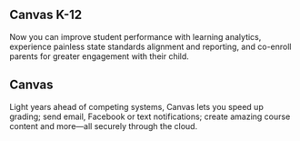 Canvas K-12
-----------

Now you can improve student performance with learning analytics,
experience painless state standards alignment and reporting,
and co-enroll parents for greater engagement with their child.

Canvas
------

Light years ahead of competing systems, Canvas lets you speed up grading; send email, Facebook or text notifications; create amazing course content and more—all securely through the cloud.


